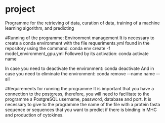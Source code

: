 # project
Programme for the retrieving of data, curation of data, training of a machine learning algorithm, and predicting 

#Running of the programme: Environment management
It is necessary to create a conda environment with the file requeriments.yml found in the repository using the command:
conda env create -f model_environment_gpu.yml
Followed by its activation:
conda activate name

In case you need to deactivate the environment:
conda deactivate
And in case you need to eliminate the environment:
conda remove --name name --all

#Requirements for running the programme
It is important that you have a connection to the postgress, therefore, you will need to facilitate to the programme a  PostgreSQL username, password, database and port. 
It is necessary to give to the programme the name of the file with a protein fasta sequence or sequences that you want to predict if there is binding in MHC and production of cytokines. 


